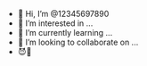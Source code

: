 - 👋 Hi, I’m @12345697890
- 👀 I’m interested in ...
- 🌱 I’m currently learning ...
- 💞️ I’m looking to collaborate on ...
- 😈🤑

<!---
12345697890/12345697890 is a ✨ special ✨ repository because its `README.md` (this file) appears on your GitHub profile.
You can click the Preview link to take a look at your changes.
--->
